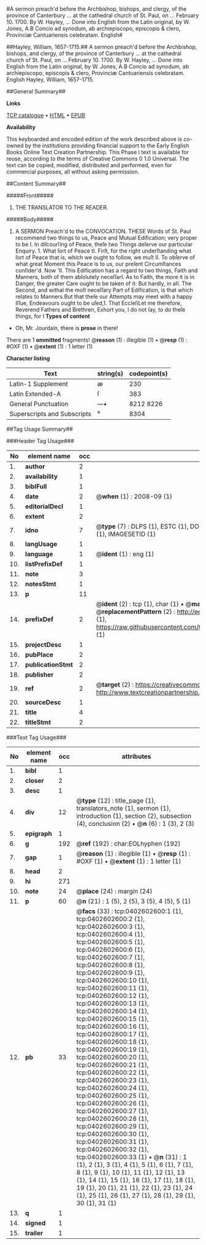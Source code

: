 #A sermon preach'd before the Archbishop, bishops, and clergy, of the province of Canterbury ... at the cathedral church of St. Paul, on ... February 10. 1700. By W. Hayley, ... Done into English from the Latin original, by W. Jones, A.B Concio ad synodum, ab archiepiscopo, episcopis & clero, Provinciæ Cantuariensis celebratam. English#

##Hayley, William, 1657-1715.##
A sermon preach'd before the Archbishop, bishops, and clergy, of the province of Canterbury ... at the cathedral church of St. Paul, on ... February 10. 1700. By W. Hayley, ... Done into English from the Latin original, by W. Jones, A.B
Concio ad synodum, ab archiepiscopo, episcopis & clero, Provinciæ Cantuariensis celebratam. English
Hayley, William, 1657-1715.

##General Summary##

**Links**

[TCP catalogue](http://www.ota.ox.ac.uk/tcp/)  • 
[HTML](http://tei.it.ox.ac.uk/tcp/Texts-HTML/free/004/004778370.html)  • 
[EPUB](http://tei.it.ox.ac.uk/tcp/Texts-EPUB/free/004/004778370.epub)

**Availability**

This keyboarded and encoded edition of the
	       work described above is co-owned by the institutions
	       providing financial support to the Early English Books
	       Online Text Creation Partnership. This Phase I text is
	       available for reuse, according to the terms of Creative
	       Commons 0 1.0 Universal. The text can be copied,
	       modified, distributed and performed, even for
	       commercial purposes, all without asking permission.


##Content Summary##

#####Front#####

1. THE TRANSLATOR TO THE READER.

#####Body#####

1. A SERMON Preach'd to the CONVOCATION.
THESE Words of St. Paul recommend two things to us, Peace and Mutual Edification; very proper to be I. In diſcourſing of Peace, theſe two Things deſerve our particular Enquiry. 1. What ſort of Peace tI. Firſt, for the right underſtanding what ſort of Peace that is, which we ought to follow, we muſt II. To obſerve of what great Moment this Peace is to us, our preſent Circumſtances conſider'd. Now 'II. This Edification has a regard to two things, Faith and Manners, both of them abſolutely neceſſarI. As to Faith, the more it is in Danger, the greater Care ought to be taken of it: But hardly, in aII. The Second, and withal the moſt neceſſary Part of Edification, is that which relates to Manners.But that theſe our Attempts may meet with a happy Iſſue, Endeavours ought to be uſed,1. That EccleſiLet me therefore, Reverend Fathers and Brethren, Exhort you, I do not ſay, to do theſe things, for I
**Types of content**

  * Oh, Mr. Jourdain, there is **prose** in there!

There are 1 **ommitted** fragments! 
 @__reason__ (1) : illegible (1)  •  @__resp__ (1) : #OXF (1)  •  @__extent__ (1) : 1 letter (1)

**Character listing**


|Text|string(s)|codepoint(s)|
|---|---|---|
|Latin-1 Supplement|æ|230|
|Latin Extended-A|ſ|383|
|General Punctuation|—•|8212 8226|
|Superscripts             and Subscripts|⁰|8304|

##Tag Usage Summary##

###Header Tag Usage###

|No|element name|occ|attributes|
|---|---|---|---|
|1.|__author__|2||
|2.|__availability__|1||
|3.|__biblFull__|1||
|4.|__date__|2| @__when__ (1) : 2008-09 (1)|
|5.|__editorialDecl__|1||
|6.|__extent__|2||
|7.|__idno__|7| @__type__ (7) : DLPS (1), ESTC (1), DOCNO (1), TCP (1), GALEDOCNO (1), CONTENTSET (1), IMAGESETID (1)|
|8.|__langUsage__|1||
|9.|__language__|1| @__ident__ (1) : eng (1)|
|10.|__listPrefixDef__|1||
|11.|__note__|3||
|12.|__notesStmt__|1||
|13.|__p__|11||
|14.|__prefixDef__|2| @__ident__ (2) : tcp (1), char (1)  •  @__matchPattern__ (2) : ([0-9\-]+):([0-9IVX]+) (1), (.+) (1)  •  @__replacementPattern__ (2) : http://eebo.chadwyck.com/downloadtiff?vid=$1&page=$2 (1), https://raw.githubusercontent.com/textcreationpartnership/Texts/master/tcpchars.xml#$1 (1)|
|15.|__projectDesc__|1||
|16.|__pubPlace__|2||
|17.|__publicationStmt__|2||
|18.|__publisher__|2||
|19.|__ref__|2| @__target__ (2) : https://creativecommons.org/publicdomain/zero/1.0/ (1), http://www.textcreationpartnership.org/docs/. (1)|
|20.|__sourceDesc__|1||
|21.|__title__|4||
|22.|__titleStmt__|2||


###Text Tag Usage###

|No|element name|occ|attributes|
|---|---|---|---|
|1.|__bibl__|1||
|2.|__closer__|2||
|3.|__desc__|1||
|4.|__div__|12| @__type__ (12) : title_page (1), translators_note (1), sermon (1), introduction (1), section (2), subsection (4), conclusion (2)  •  @__n__ (6) : 1 (3), 2 (3)|
|5.|__epigraph__|1||
|6.|__g__|192| @__ref__ (192) : char:EOLhyphen (192)|
|7.|__gap__|1| @__reason__ (1) : illegible (1)  •  @__resp__ (1) : #OXF (1)  •  @__extent__ (1) : 1 letter (1)|
|8.|__head__|2||
|9.|__hi__|271||
|10.|__note__|24| @__place__ (24) : margin (24)|
|11.|__p__|60| @__n__ (21) : 1 (5), 2 (5), 3 (5), 4 (5), 5 (1)|
|12.|__pb__|33| @__facs__ (33) : tcp:0402602600:1 (1), tcp:0402602600:2 (1), tcp:0402602600:3 (1), tcp:0402602600:4 (1), tcp:0402602600:5 (1), tcp:0402602600:6 (1), tcp:0402602600:7 (1), tcp:0402602600:8 (1), tcp:0402602600:9 (1), tcp:0402602600:10 (1), tcp:0402602600:11 (1), tcp:0402602600:12 (1), tcp:0402602600:13 (1), tcp:0402602600:14 (1), tcp:0402602600:15 (1), tcp:0402602600:16 (1), tcp:0402602600:17 (1), tcp:0402602600:18 (1), tcp:0402602600:19 (1), tcp:0402602600:20 (1), tcp:0402602600:21 (1), tcp:0402602600:22 (1), tcp:0402602600:23 (1), tcp:0402602600:24 (1), tcp:0402602600:25 (1), tcp:0402602600:26 (1), tcp:0402602600:27 (1), tcp:0402602600:28 (1), tcp:0402602600:29 (1), tcp:0402602600:30 (1), tcp:0402602600:31 (1), tcp:0402602600:32 (1), tcp:0402602600:33 (1)  •  @__n__ (31) : 1 (1), 2 (1), 3 (1), 4 (1), 5 (1), 6 (1), 7 (1), 8 (1), 9 (1), 10 (1), 11 (1), 12 (1), 13 (1), 14 (1), 15 (1), 16 (1), 17 (1), 18 (1), 19 (1), 20 (1), 21 (1), 22 (1), 23 (1), 24 (1), 25 (1), 26 (1), 27 (1), 28 (1), 29 (1), 30 (1), 31 (1)|
|13.|__q__|1||
|14.|__signed__|1||
|15.|__trailer__|1||
